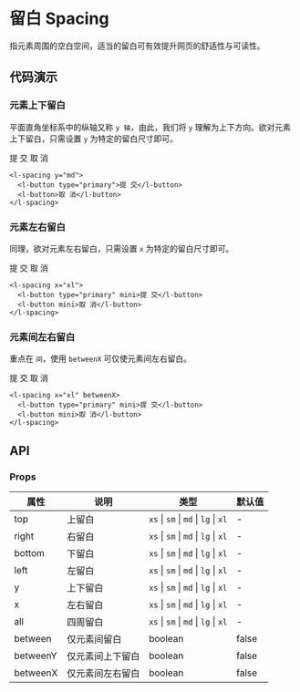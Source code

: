 # 留白 Spacing</Badge>

指元素周围的空白空间，适当的留白可有效提升网页的舒适性与可读性。


## 代码演示

### 元素上下留白

平面直角坐标系中的纵轴又称 `y 轴`，由此，我们将 `y` 理解为上下方向。欲对元素上下留白，只需设置 `y` 为特定的留白尺寸即可。

<p>
  <l-spacing y="md">
    <l-button type="primary">提 交</l-button>
    <l-button>取 消</l-button>
  </l-spacing>
</p>

```vue
<l-spacing y="md">
  <l-button type="primary">提 交</l-button>
  <l-button>取 消</l-button>
</l-spacing>
```

### 元素左右留白

同理，欲对元素左右留白，只需设置 `x` 为特定的留白尺寸即可。

<p>
  <l-spacing x="xl">
    <l-button type="primary" mini>提 交</l-button>
    <l-button mini>取 消</l-button>
  </l-spacing>
</p>

```vue
<l-spacing x="xl">
  <l-button type="primary" mini>提 交</l-button>
  <l-button mini>取 消</l-button>
</l-spacing>
```

### 元素间左右留白

重点在 `间`，使用 `betweenX` 可仅使元素间左右留白。

<p>
  <l-spacing x="xl" betweenX>
    <l-button type="primary" mini>提 交</l-button>
    <l-button mini>取 消</l-button>
  </l-spacing>
</p>

```vue
<l-spacing x="xl" betweenX>
  <l-button type="primary" mini>提 交</l-button>
  <l-button mini>取 消</l-button>
</l-spacing>
```


## API

### Props

属性     | 说明             | 类型                                 | 默认值
---------|------------------|--------------------------------------|--------
top      | 上留白           | `xs` \| `sm` \| `md` \| `lg` \| `xl` | -
right    | 右留白           | `xs` \| `sm` \| `md` \| `lg` \| `xl` | -
bottom   | 下留白           | `xs` \| `sm` \| `md` \| `lg` \| `xl` | -
left     | 左留白           | `xs` \| `sm` \| `md` \| `lg` \| `xl` | -
y        | 上下留白         | `xs` \| `sm` \| `md` \| `lg` \| `xl` | -
x        | 左右留白         | `xs` \| `sm` \| `md` \| `lg` \| `xl` | -
all      | 四周留白         | `xs` \| `sm` \| `md` \| `lg` \| `xl` | -
between  | 仅元素间留白     | boolean                              | false
betweenY | 仅元素间上下留白 | boolean                              | false
betweenX | 仅元素间左右留白 | boolean                              | false
